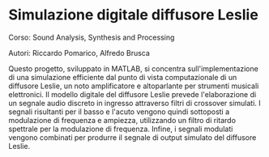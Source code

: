 # Simulazione digitale diffusore Leslie

Corso: Sound Analysis, Synthesis and Processing

Autori: Riccardo Pomarico, Alfredo Brusca

Questo progetto, sviluppato in MATLAB, si concentra sull'implementazione di una simulazione efficiente dal punto di vista computazionale di un diffusore Leslie, un noto amplificatore e altoparlante per strumenti musicali elettronici. 
Il modello digitale del diffusore Leslie prevede l'elaborazione di un segnale audio discreto in ingresso attraverso filtri di crossover simulati. I segnali risultanti per il basso e l'acuto vengono quindi sottoposti a modulazione di frequenza e ampiezza, utilizzando un filtro di ritardo spettrale per la modulazione di frequenza. Infine, i segnali modulati vengono combinati per produrre il segnale di output simulato del diffusore Leslie.

